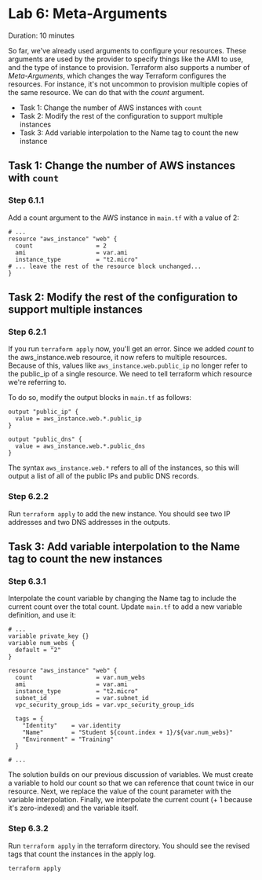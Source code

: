 # Lab 6: Meta-Arguments

Duration: 10 minutes

So far, we've already used arguments to configure your resources. These arguments are used by the provider to specify things like the AMI to use, and the type of instance to provision. Terraform also supports a number of _Meta-Arguments_, which changes the way Terraform configures the resources. For instance, it's not uncommon to provision multiple copies of the same resource. We can do that with the _count_ argument.

- Task 1: Change the number of AWS instances with `count`
- Task 2: Modify the rest of the configuration to support multiple instances
- Task 3: Add variable interpolation to the Name tag to count the new instance

## Task 1: Change the number of AWS instances with `count`

### Step 6.1.1

Add a count argument to the AWS instance in `main.tf` with a value of 2:

```hcl
# ...
resource "aws_instance" "web" {
  count                  = 2
  ami                    = var.ami
  instance_type          = "t2.micro"
# ... leave the rest of the resource block unchanged...
}
```

## Task 2: Modify the rest of the configuration to support multiple instances

### Step 6.2.1

If you run `terraform apply` now, you'll get an error. Since we added _count_ to the aws_instance.web resource, it now refers to multiple resources. Because of this, values like `aws_instance.web.public_ip` no longer refer to the public_ip of a single resource. We need to tell terraform which resource we're referring to.

To do so, modify the output blocks in `main.tf` as follows:

```
output "public_ip" {
  value = aws_instance.web.*.public_ip
}

output "public_dns" {
  value = aws_instance.web.*.public_dns
}
```

The syntax `aws_instance.web.*` refers to all of the instances, so this will output a list of all of the public IPs and public DNS records. 

### Step 6.2.2

Run `terraform apply` to add the new instance. You should see two IP addresses and two DNS addresses in the outputs.

## Task 3: Add variable interpolation to the Name tag to count the new instances

### Step 6.3.1

Interpolate the count variable by changing the Name tag to include the current
count over the total count. Update `main.tf` to add a new variable
definition, and use it:

```hcl
# ...
variable private_key {}
variable num_webs {
  default = "2"
}

resource "aws_instance" "web" {
  count                  = var.num_webs
  ami                    = var.ami
  instance_type          = "t2.micro"
  subnet_id              = var.subnet_id
  vpc_security_group_ids = var.vpc_security_group_ids

  tags = {
    "Identity"    = var.identity
    "Name"        = "Student ${count.index + 1}/${var.num_webs}"
    "Environment" = "Training"
  }

# ...
```

The solution builds on our previous discussion of variables. We must create a
variable to hold our count so that we can reference that count twice in our
resource. Next, we replace the value of the count parameter with the variable
interpolation. Finally, we interpolate the current count (+ 1 because it's
zero-indexed) and the variable itself.

### Step 6.3.2

Run `terraform apply` in the terraform directory. You should see the revised tags that count the instances in the apply log.

```shell
terraform apply
```
